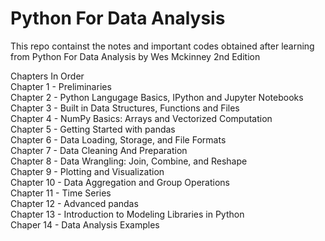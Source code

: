 # Python For Data Analysis
 This repo containst the notes and important codes obtained after learning from Python For Data Analysis by Wes Mckinney 2nd Edition
 

Chapters In Order<br/>
Chapter 1  - Preliminaries<br/>
Chapter 2 - Python Langugage Basics, IPython and Jupyter Notebooks<br/>
Chapter 3 - Built in Data Structures, Functions and Files<br/>
Chapter 4 - NumPy Basics: Arrays and Vectorized Computation<br/>
Chapter 5 - Getting Started with pandas<br/>
Chapter 6 - Data Loading, Storage, and File Formats<br/>
Chapter 7 - Data Cleaning And Preparation<br/>
Chapter 8 - Data Wrangling: Join, Combine, and Reshape<br/>
Chapter 9 - Plotting and Visualization<br/>
Chapter 10 - Data Aggregation and Group Operations<br/>
Chapter 11 - Time Series<br/>
Chapter 12 - Advanced pandas<br/>
Chapter 13 - Introduction to Modeling Libraries in Python<br/>
Chaper 14 - Data Analysis Examples<br/>
